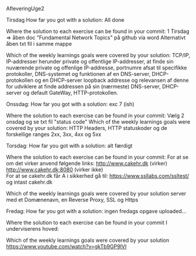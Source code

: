 AfleveringUge2


Tirsdag
How far you got with a solution:
All done

Where the solution to each exercise can be found in your commit:
1 Tirsdag => åben doc "Fundamental Network Topics" på github via word 
             Alternativt åben txt fil i samme mappe

Which of the weekly learnings goals were covered by your solution:
 TCP/IP, IP-addresser herunder private og offentlige IP-addresser,
 at finde sin nuværende private og offenlige IP-addresse,
 portnumre afsat til specifikke protokoller, DNS-systemet og funktionen af en DNS-server,
 DHCP-protokollen og en DHCP-server
 loopback addresse og relevansen af denne for udviklere
 at finde addressen på sin (nærmeste) DNS-server, DHCP-server og default GateWay,
 HTTP-protokollen.

Onssdag:
How far you got with a solution: exc 7 (ish)

Where the solution to each exercise can be found in your commit: 
Vælg 2 onsdag og se txt fil "status code"
Which of the weekly learnings goals were covered by your solution:
 HTTP Headers, HTTP statuskoder og de forskellige ranges 2xx, 3xx, 4xx og 5xx


Torsdag:
How far you got with a solution: alt færdigt

Where the solution to each exercise can be found in your commit:
For at se om det virker anvend følgende links:
http://www.cakehr.dk (virker)
http://www.cakehr.dk;8080 (virker ikke)  
For at se cakehr.dk får A i sikkerhed gå til: https://www.ssllabs.com/ssltest/
og intast cakehr.dk

Which of the weekly learnings goals were covered by your solution
server med et Domænenavn, en Reverse Proxy, SSL og Https

Fredag:
How far you got with a solution: 
ingen fredags opgave uploaded... 

Where the solution to each exercise can be found in your commit
I underviserens hoved: 

Which of the weekly learnings goals were covered by your solution
https://www.youtube.com/watch?v=gkTb9GP9lVI